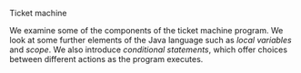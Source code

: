 Ticket machine

We examine some of the components of the ticket machine program.  We look at some further elements of the Java language such as *local variables* and *scope*. We also introduce *conditional statements*, which offer choices between different actions as the program executes.